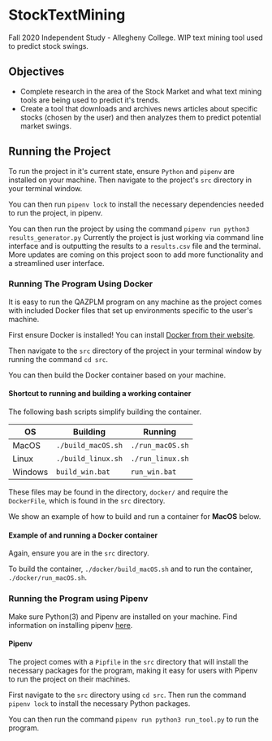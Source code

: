 # StockTextMining

Fall 2020 Independent Study - Allegheny College. WIP text mining tool used to predict stock swings.

## Objectives

- Complete research in the area of the Stock Market and what text mining tools are being used to predict it's trends.
- Create a tool that downloads and archives news articles about specific stocks (chosen by the user) and then analyzes them to predict potential market swings.

## Running the Project

To run the project in it's current state, ensure `Python` and `pipenv` are installed on your machine. Then navigate to the project's `src` directory in your terminal window.

You can then run `pipenv lock` to install the necessary dependencies needed to run the project, in pipenv.

You can then run the project by using the command `pipenv run python3 results_generator.py` Currently the project is just working via command line interface and is outputting the results to a `results.csv` file and the terminal. More updates are coming on this project soon to add more functionality and a streamlined user interface.

<!-- You can then run the project by using the command `pipenv run streamlit run interface.py`. -->

### Running The Program Using Docker

It is easy to run the QAZPLM program on any machine as the project comes with included Docker files that set up environments specific to the user's machine.

First ensure Docker is installed! You can install [Docker from their website](https://www.docker.com).

Then navigate to the `src` directory of the project in your terminal window by running the command `cd src`.

You can then build the Docker container based on your machine.

#### Shortcut to running and building a working container

The following bash scripts simplify building the container.

| OS  | Building  | Running  |
|---|---|---|
| MacOS  		|  `./build_macOS.sh` |  `./run_macOS.sh` |
| Linux   	|  `./build_linux.sh` | `./run_linux.sh`  |
| Windows 	|  `build_win.bat` 		|  `run_win.bat` |


These files may be found in the directory, `docker/` and require the `DockerFile`, which is found in the `src` directory.

We show an example of how to build and run a container for **MacOS** below.

#### Example of and running a Docker container
Again, ensure you are in the `src` directory.

To build the container, `./docker/build_macOS.sh` and to run the container, `./docker/run_macOS.sh`.

### Running the Program using Pipenv
Make sure Python(3) and Pipenv are installed on your machine. Find information on installing pipenv [here](https://pipenv-fork.readthedocs.io/en/latest/install.html).

#### Pipenv

The project comes with a `Pipfile` in the `src` directory that will install the necessary packages for the program, making it easy for users with Pipenv to run the project on their machines.

First navigate to the `src` directory using `cd src`. Then run the command `pipenv lock` to install the necessary Python packages.

You can then run the command `pipenv run python3 run_tool.py` to run the program.
